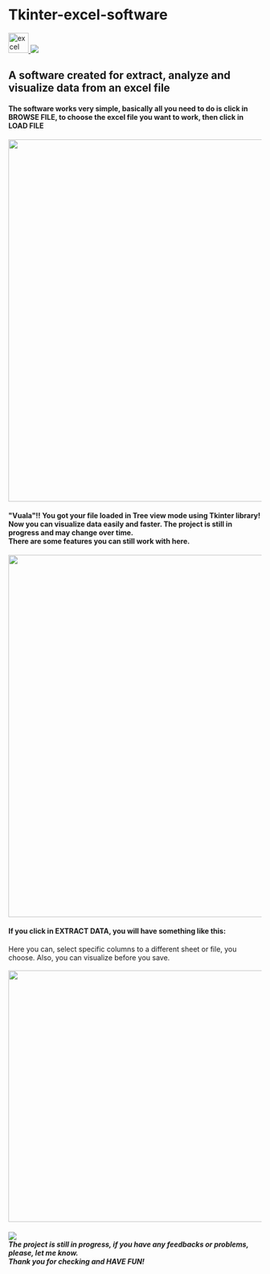 # Tkinter-excel-software 
<a href="https://pt.wikipedia.org/wiki/Microsoft_Excel" target="_blank"> 
    <img src="https://img.icons8.com/color/50/000000/microsoft-excel-2019--v1.png" alt="excel" width="40" height="40"/> 
    <img src="https://img.icons8.com/color/48/000000/python--v1.png"/>  
</a>
<h2>A software created for extract, analyze and visualize data from an excel file</h2>

<h4>The software works very simple, basically all you need to do is click in BROWSE FILE, to choose the excel file you want to work, then click in LOAD FILE</h3>
<img src="https://cdn.discordapp.com/attachments/816862799530688542/930505590336266320/tkinter_excel_Main.png"  width="600" height="720"/>
<h4>"Vuala"!! You got your file loaded in Tree view mode using Tkinter library! Now you can visualize data easily and faster. The project is still in progress and may change over time.<br>There are some features you can still work with here.</h4>
<img src="https://cdn.discordapp.com/attachments/816862799530688542/930505590550188112/tkinter_excel3.png"  width="600" height="720"/>
<h4>If you click in EXTRACT DATA, you will have something like this:</h4>
Here you can, select specific columns to a different sheet or file, you choose. Also, you can visualize before you save.<br><br>
<img src="https://cdn.discordapp.com/attachments/816862799530688542/930505590768283729/tkinter_4.png"  width="800" height="500"/>

<h5><img src="https://img.icons8.com/emoji/48/000000/warning-emoji.png"/><br> The project is still in progress, if you have any feedbacks or problems, please, let me know. <br>Thank you for checking and HAVE FUN!</h5>
